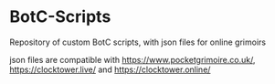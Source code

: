 # BotC-Scripts
Repository of custom BotC scripts, with json files for online grimoirs

json files are compatible with https://www.pocketgrimoire.co.uk/, https://clocktower.live/ and https://clocktower.online/
